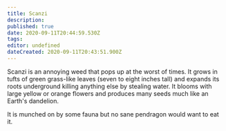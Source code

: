 ```yaml
---
title: Scanzi
description: 
published: true
date: 2020-09-11T20:44:59.530Z
tags: 
editor: undefined
dateCreated: 2020-09-11T20:43:51.900Z
---
```


Scanzi is an annoying weed that pops up at the worst of times. It grows in tufts of green grass-like leaves (seven to eight inches tall) and expands its roots underground killing anything else by stealing water. It blooms with large yellow or orange flowers and produces many seeds much like an Earth's dandelion.

It is munched on by some fauna but no sane pendragon would want to eat it.